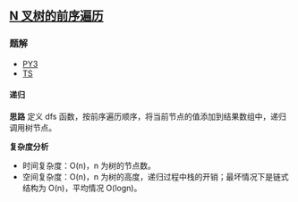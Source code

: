 ## [N 叉树的前序遍历](https://leetcode.cn/problems/n-ary-tree-preorder-traversal/)

### 题解
+ [PY3](../../py3/640/589.py)
+ [TS](../../ts/640/589.ts)

#### 递归
**思路**
定义 dfs 函数，按前序遍历顺序，将当前节点的值添加到结果数组中，递归调用树节点。

**复杂度分析**
+ 时间复杂度：O(n)，n 为树的节点数。
+ 空间复杂度：O(n)，n 为树的高度，递归过程中栈的开销；最坏情况下是链式结构为 O(n)，平均情况 O(logn)。  
